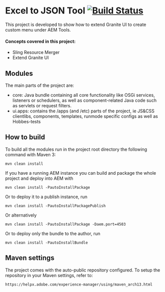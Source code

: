
# Excel to JSON Tool [![Build Status](https://travis-ci.com/vsr061/aem-excel-to-json.svg?branch=master)](https://travis-ci.com/vsr061/aem-excel-to-json)

This project is developed to show how to extend Granite UI to create custom menu under AEM Tools.
#### Concepts covered in this project:
* Sling Resource Merger
* Extend Granite UI

## Modules

The main parts of the project are:

* core: Java bundle containing all core functionality like OSGi services, listeners or schedulers, as well as component-related Java code such as servlets or request filters.
* ui.apps: contains the /apps (and /etc) parts of the project, ie JS&CSS clientlibs, components, templates, runmode specific configs as well as Hobbes-tests

## How to build

To build all the modules run in the project root directory the following command with Maven 3:

    mvn clean install

If you have a running AEM instance you can build and package the whole project and deploy into AEM with  

    mvn clean install -PautoInstallPackage
    
Or to deploy it to a publish instance, run

    mvn clean install -PautoInstallPackagePublish
    
Or alternatively

    mvn clean install -PautoInstallPackage -Daem.port=4503

Or to deploy only the bundle to the author, run

    mvn clean install -PautoInstallBundle

## Maven settings

The project comes with the auto-public repository configured. To setup the repository in your Maven settings, refer to:

    https://helpx.adobe.com/experience-manager/using/maven_arch13.html